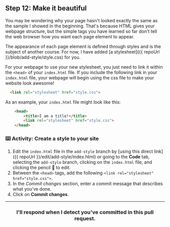 ## Step 12: Make it beautiful

You may be wondering why your page hasn't looked exactly the same as the sample I showed in the beginning. That's because HTML gives your webpage structure, but the simple tags you have learned so far don't tell the web browser how you want each page element to appear. 

The appearance of each page element is defined through styles and is the subject of another course. For now, I have added [a stylesheet]({{ repoUrl }}/blob/add-style/style.css) for you. 

For your webpage to use your new stylesheet, you just need to link it within the `<head>` of your `index.html` file. If you include the following link in your `index.html` file, your webpage will begin using the css file to make your website look awesome!

```html
  <link rel="stylesheet" href="style.css">
```

As an example, your `index.html` file might look like this:

```html
    <head>
        <title>I am a title!</title>
        <link rel="stylesheet" href="style.css">
    </head>
```

### :keyboard: Activity: Create a style to your site

1. Edit the `index.html` file in the `add-style` branch by [using this direct link]({{ repoUrl }}/edit/add-style/index.html) or going to the **Code** tab, selecting the `add-style` branch, clicking on the `index.html` file, and clicking the pencil :pencil: to edit.
1. Between the `<head>` tags, add the following `<link rel="stylesheet" href="style.css">`.
1. In the _Commit changes_ section, enter a commit message that describes what you've done.
1. Click on **Commit changes**.

<hr>
<h3 align="center">I'll respond when I detect you've committed in this pull request.</h3>